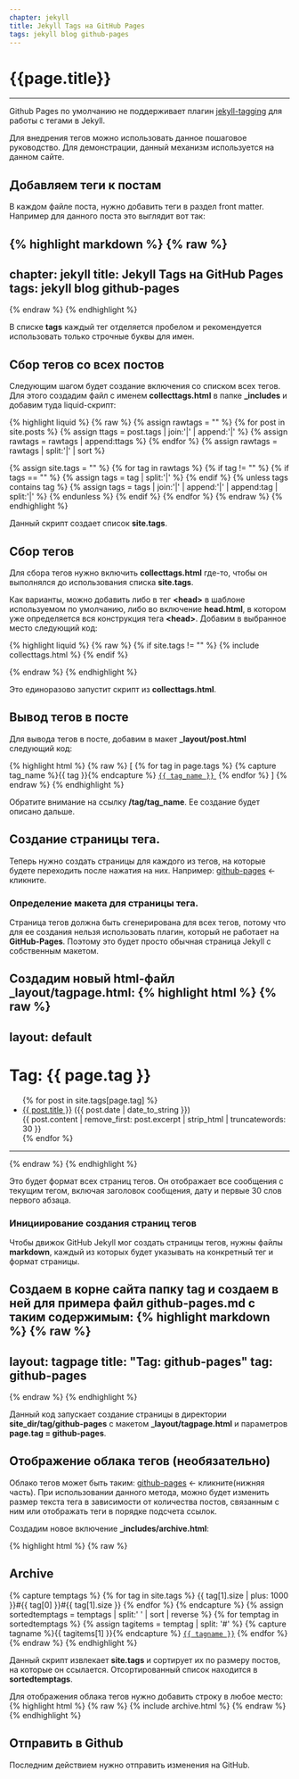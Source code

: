 ```yaml
---
chapter: jekyll
title: Jekyll Tags на GitHub Pages
tags: jekyll blog github-pages
---
```

# {{page.title}}

---
Github Pages по умолчанию не поддерживает плагин [jekyll-tagging](https://github.com/pattex/jekyll-tagging) для работы с тегами в Jekyll.

Для внедрения тегов можно использовать данное пошаговое руководство.
Для демонстрации, данный механизм используется на данном сайте.

## Добавляем теги к постам

В каждом файле поста, нужно добавить теги в раздел front matter. Например для данного поста это выглядит вот так:

{% highlight markdown %}
{% raw %}
---
chapter: jekyll
title: Jekyll Tags на GitHub Pages
tags: jekyll blog github-pages
---
{% endraw %}
{% endhighlight %}

В списке **tags** каждый тег отделяется пробелом и рекомендуется использовать только строчные буквы для имен.

## Сбор тегов со всех постов

Следующим шагом будет создание включения со списком всех тегов. Для этого создадим файл с именем **collecttags.html** в папке **_includes** и добавим туда liquid-скрипт:

{% highlight liquid %}
{% raw %}
{% assign rawtags = "" %}
{% for post in site.posts %}
  {% assign ttags = post.tags | join:'|' | append:'|' %}
  {% assign rawtags = rawtags | append:ttags %}
{% endfor %}
{% assign rawtags = rawtags | split:'|' | sort %}

{% assign site.tags = "" %}
{% for tag in rawtags %}
  {% if tag != "" %}
    {% if tags == "" %}
      {% assign tags = tag | split:'|' %}
    {% endif %}
    {% unless tags contains tag %}
      {% assign tags = tags | join:'|' | append:'|' | append:tag | split:'|' %}
    {% endunless %}
  {% endif %}
{% endfor %}
{% endraw %}
{% endhighlight %}

Данный скрипт создает список **site.tags**.

## Сбор тегов

Для сбора тегов нужно включить **collecttags.html** где-то, чтобы он выполнялся до использования списка **site.tags**.

Как варианты, можно добавить либо в тег **&lt;head>** в шаблоне используемом по умолчанию, либо во включение **head.html**, в котором уже определяется вся конструкция тега **&lt;head>**. Добавим в выбранное место следующий код:

{% highlight liquid %}
{% raw %}
{% if site.tags != "" %}
  {% include collecttags.html %}
{% endif %}

{% endraw %}
{% endhighlight %}

Это единоразово запустит скрипт из **collecttags.html**.

## Вывод тегов в посте

Для вывода тегов в посте, добавим в макет **_layout/post.html** следующий код:

{% highlight html %}
{% raw %}
<span>[
  {% for tag in page.tags %}
    {% capture tag_name %}{{ tag }}{% endcapture %}
    <a href="/tag/{{ tag_name }}"><code class="highligher-rouge"><nobr>{{ tag_name }}</nobr></code>&nbsp;</a>
  {% endfor %}
]</span>
{% endraw %}
{% endhighlight %}

Обратите внимание на ссылку **/tag/tag_name**. Ее создание будет описано дальше.

##  Создание страницы тега.

Теперь нужно создать страницы для каждого из тегов, на которые будете переходить после нажатия на них. Например: [github-pages](/tag/github-pages) <- кликните.

### Определение макета для страницы тега.

Страница тегов должна быть сгенерирована для всех тегов, потому что для ее создания нельзя использовать плагин, который не работает на **GitHub-Pages**. Поэтому это будет просто обычная страница Jekyll с собственным макетом.

Создадим новый html-файл **_layout/tagpage.html**:
{% highlight html %}
{% raw %}
---
layout: default
---
<div class="post">
<h1>Tag: {{ page.tag }}</h1>
<ul>
{% for post in site.tags[page.tag] %}
  <li><a href="{{ post.url }}">{{ post.title }}</a> ({{ post.date | date_to_string }})<br>
    {{ post.content | remove_first: post.excerpt | strip_html | truncatewords: 30 }}
  </li>
{% endfor %}
</ul>
</div>
<hr>
{% endraw %}
{% endhighlight %}

Это будет формат всех страниц тегов. Он отображает все сообщения с текущим тегом, включая заголовок сообщения, дату и первые 30 слов первого абзаца.

### Инициирование создания страниц тегов

Чтобы движок GitHub Jekyll мог создать страницы тегов, нужны файлы **markdown**, каждый из которых будет указывать на конкретный тег и формат страницы.

Создаем в корне сайта папку **tag** и создаем в ней для примера файл **github-pages.md** с таким содержимым:
{% highlight markdown %}
{% raw %}
---
layout: tagpage
title: "Tag: github-pages"
tag: github-pages
---
{% endraw %}
{% endhighlight %}

Данный код запускает создание страницы в директории **site_dir/tag/github-pages** c макетом **_layout/tagpage.html** и параметров **page.tag = github-pages**.

## Отображение облака тегов (необязательно)

Облако тегов может быть таким: [github-pages](/tag/github-pages/) <- кликните(нижняя часть). При использовании данного метода, можно будет изменить размер текста тега в зависимости от количества постов, связанным с ним или отображать теги в порядке подсчета ссылок.

Создадим новое включение **_includes/archive.html**:

{% highlight html %}
{% raw %}
<h2>Archive</h2>
{% capture temptags %}
  {% for tag in site.tags %}
    {{ tag[1].size | plus: 1000 }}#{{ tag[0] }}#{{ tag[1].size }}
  {% endfor %}
{% endcapture %}
{% assign sortedtemptags = temptags | split:' ' | sort | reverse %}
{% for temptag in sortedtemptags %}
  {% assign tagitems = temptag | split: '#' %}
  {% capture tagname %}{{ tagitems[1] }}{% endcapture %}
  <a href="/tag/{{ tagname }}"><code class="highligher-rouge"><nobr>{{ tagname }}</nobr></code></a>
{% endfor %}
{% endraw %}
{% endhighlight %}

Данный скрипт извлекает **site.tags** и сортирует их по размеру постов, на которые он ссылается.
Отсортированный список находится в **sortedtemptags**. 

Для отображения облака тегов нужно добавить строку в любое место:
{% highlight html %}
{% raw %}
{% include archive.html %}
{% endraw %}
{% endhighlight %}

## Отправить в Github
Последним действием нужно отправить  изменения на GitHub.